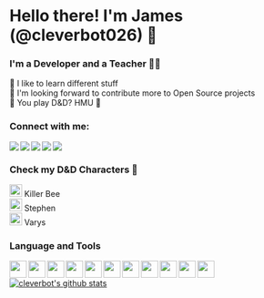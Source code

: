 # Hello there! I'm James (@cleverbot026) 👋

### I'm a Developer and a Teacher 👨‍💻

📌 I like to learn different stuff <br/>
📌 I'm looking forward to contribute more to Open Source projects <br/>
📌 You play D&D? HMU 🤙


### Connect with me:

[<img align="left" src="https://img.icons8.com/ios-glyphs/30/000000/facebook-new.png"/>][facebook]
[<img align="left" src="https://img.icons8.com/ios-glyphs/30/000000/twitter.png"/>][twitter]
[<img align="left" src="https://img.icons8.com/ios-glyphs/30/000000/instagram-new.png"/>][instagram]
[<img align="left" src="https://img.icons8.com/ios-glyphs/30/000000/linkedin.png"/>][linkedin]
[<img src="https://img.icons8.com/ios-glyphs/30/000000/reddit.png"/>][reddit]

### Check my D&D Characters 🎲

[<img width="22px" src="https://img.icons8.com/color/48/000000/katana.png"/>][killerbee] Killer Bee 
<br/>
[<img width="22px" src="https://img.icons8.com/color/48/000000/illuminati-symbol.png"/>][stephen] Stephen
<br/>
[<img width="22px" src="https://img.icons8.com/color/48/000000/mage-staff.png"/>][varys] Varys

### Language and Tools

[<img align="left" width="30px" src="https://img.icons8.com/color/48/000000/sublime-text.png"/>][sublime]
[<img align="left" width="30px" src="https://img.icons8.com/color/48/000000/html-5.png"/>][html5]
[<img align="left" width="30px" src="https://img.icons8.com/color/48/000000/css3.png"/>][css3]
[<img align="left" width="30px" src="https://img.icons8.com/color/48/000000/javascript.png"/>][js]
[<img align="left" width="30px" src="https://img.icons8.com/officel/40/000000/react.png"/>][reactjs]
[<img align="left" width="30px" src="https://img.icons8.com/color/48/000000/bootstrap.png"/>][boot]
[<img align="left" width="30px" src="https://img.icons8.com/offices/30/000000/php-logo.png"/>][php]
[<img align="left" width="30px" src="https://img.icons8.com/windows/32/000000/laravel.png"/>][laravel]
[<img align="left" width="30px" src="https://img.icons8.com/ios-filled/50/000000/mysql-logo.png"/>][mysql]
[<img align="left" width="30px" src="https://img.icons8.com/color/48/000000/git.png"/>][git]
[<img align="left" width="30px" src="https://img.icons8.com/ios-glyphs/30/000000/github.png"/>][github]

<br/>

[![cleverbot's github stats](https://github-readme-stats.vercel.app/api?username=cleverbot026)](https://github.com/anuraghazra/github-readme-stats)

[killerbee]: https://ddb.ac/characters/26187755/aJmpqg
[varys]: https://ddb.ac/characters/26183754/P8egaU
[stephen]: https://ddb.ac/characters/26192620/J3MOaO

[facebook]: https://fb.me/james.labnao
[twitter]: https://www.twitter.com/jameslovenow
[instagram]: https://www.instagram.com/jameslovenow
[linkedin]: https://www.linkedin.com/in/jameslabnao
[reddit]: https://wwww.reddit.com/u/jameslovenow

[sublime]: https://www.sublimetext.com/
[html5]: https://www.w3schools.com/html/ 
[css3]: https://www.w3schools.com/css/
[js]: https://www.javascript.com/
[reactjs]: https://reactjs.org/
[boot]: https://getbootstrap.com/
[php]: https://www.php.net/
[laravel]: https://laravel.com/
[mysql]: https://www.mysql.com/
[git]: https://git-scm.com/
[github]: https://www.github.com/cleverbot026
